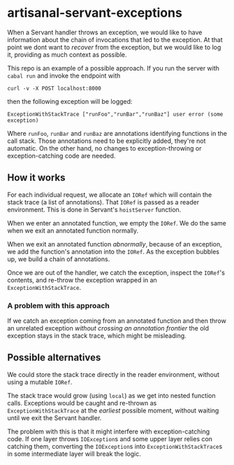 # artisanal-servant-exceptions

When a Servant handler throws an exception, we would like to have information
about the chain of invocations that led to the exception. At that point we dont
want to *recover* from the exception, but we would like to log it, providing as
much context as possible.

This repo is an example of a possible approach. If you run the server with
`cabal run` and invoke the endpoint with

```
curl -v -X POST localhost:8000
```

then the following exception will be logged:

```
ExceptionWithStackTrace ["runFoo","runBar","runBaz"] user error (some exception)
```

Where `runFoo`, `runBar` and `runBaz` are annotations identifying functions in
the call stack. Those annotations need to be explicitly added, they're not
automatic. On the other hand, no changes to exception-throwing or
exception-catching code are needed.

## How it works

For each individual request, we allocate an `IORef` which will contain the stack
trace (a list of annotations). That `IORef` is passed as a reader environment.
This is done in Servant's `hoistServer` function.

When we enter an annotated function, we empty the `IORef`. We do the same when
we exit an annotated function normally. 

When we exit an annotated function _abnormally_, because of an exception, we add
the function's annotation into the `IORef`. As the exception bubbles up, we
build a chain of annotations.

Once we are out of the handler, we catch the exception, inspect the `IORef`'s
contents, and re-throw the exception wrapped in an `ExceptionWithStackTrace`.

### A problem with this approach

If we catch an exception coming from an annotated function and then throw an
unrelated exception _without crossing an annotation frontier_ the old exception
stays in the stack trace, which might be misleading.

## Possible alternatives

We could store the stack trace directly in the reader environment, without using
a mutable `IORef`. 

The stack trace would grow (using `local`) as we get into nested function calls.
Exceptions would be caught and re-thrown as `ExceptionWithStackTrace` at the
_earliest_ possible moment, without waiting until we exit the Servant handler.

The problem with this is that it might interfere with exception-catching code.
If one layer throws `IOException`s and some upper layer relies con catching
them, converting the `IOException`s into `ExceptionWithStackTrace`s in some
intermediate layer will break the logic.

